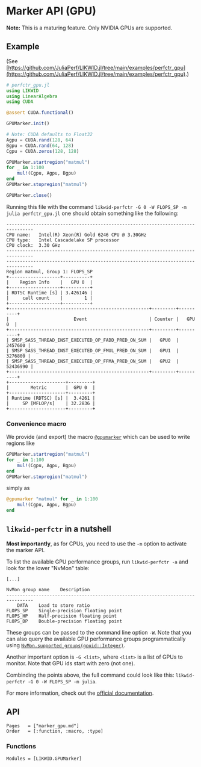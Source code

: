 # Marker API (GPU)

**Note:** This is a maturing feature. Only NVIDIA GPUs are supported.

## Example

(See [https://github.com/JuliaPerf/LIKWID.jl/tree/main/examples/perfctr_gpu](https://github.com/JuliaPerf/LIKWID.jl/tree/main/examples/perfctr_gpu).)

```julia
# perfctr_gpu.jl
using LIKWID
using LinearAlgebra
using CUDA

@assert CUDA.functional()

GPUMarker.init()

# Note: CUDA defaults to Float32
Agpu = CUDA.rand(128, 64)
Bgpu = CUDA.rand(64, 128)
Cgpu = CUDA.zeros(128, 128)

GPUMarker.startregion("matmul")
for _ in 1:100
    mul!(Cgpu, Agpu, Bgpu)
end
GPUMarker.stopregion("matmul")

GPUMarker.close()
```

Running this file with the command `likwid-perfctr -G 0 -W FLOPS_SP -m julia perfctr_gpu.jl` one should obtain something like the following:
```
--------------------------------------------------------------------------------
CPU name:	Intel(R) Xeon(R) Gold 6246 CPU @ 3.30GHz
CPU type:	Intel Cascadelake SP processor
CPU clock:	3.30 GHz
--------------------------------------------------------------------------------
--------------------------------------------------------------------------------
Region matmul, Group 1: FLOPS_SP
+-------------------+----------+
|    Region Info    |   GPU 0  |
+-------------------+----------+
| RDTSC Runtime [s] | 3.426146 |
|     call count    |        1 |
+-------------------+----------+
+----------------------------------------------------+---------+----------+
|                        Event                       | Counter |   GPU 0  |
+----------------------------------------------------+---------+----------+
| SMSP_SASS_THREAD_INST_EXECUTED_OP_FADD_PRED_ON_SUM |   GPU0  |  2457600 |
| SMSP_SASS_THREAD_INST_EXECUTED_OP_FMUL_PRED_ON_SUM |   GPU1  |  3276800 |
| SMSP_SASS_THREAD_INST_EXECUTED_OP_FFMA_PRED_ON_SUM |   GPU2  | 52436990 |
+----------------------------------------------------+---------+----------+
+---------------------+---------+
|        Metric       |  GPU 0  |
+---------------------+---------+
| Runtime (RDTSC) [s] |  3.4261 |
|     SP [MFLOP/s]    | 32.2836 |
+---------------------+---------+
```

### Convenience macro

We provide (and export) the macro [`@gpumarker`](@ref) which can be used to write regions like

```julia
GPUMarker.startregion("matmul")
for _ in 1:100
    mul!(Cgpu, Agpu, Bgpu)
end
GPUMarker.stopregion("matmul")
```

simply as

```julia
@gpumarker "matmul" for _ in 1:100
    mul!(Cgpu, Agpu, Bgpu)
end
```

## `likwid-perfctr` in a nutshell

**Most importantly**, as for CPUs, you need to use the `-m` option to activate the marker API.

To list the available GPU performance groups, run `likwid-perfctr -a` and look for the lower "NvMon" table:
```
[...]

NvMon group name	Description
--------------------------------------------------------------------------------
    DATA	Load to store ratio
FLOPS_SP	Single-precision floating point
FLOPS_HP	Half-precision floating point
FLOPS_DP	Double-precision floating point
```
These groups can be passed to the command line option `-W`. Note that you can also query the available GPU performance groups programmatically using [`NvMon.supported_groups(gpuid::Integer)`](@ref).

Another important option is `-G <list>`, where `<list>` is a list of GPUs to monitor. Note that GPU ids start with zero (not one).

Combinding the points above, the full command could look like this: `likwid-perfctr -G 0 -W FLOPS_SP -m julia`.

For more information, check out the [official documentation](https://github.com/RRZE-HPC/likwid/wiki/likwid-perfctr).

## API

```@index
Pages   = ["marker_gpu.md"]
Order   = [:function, :macro, :type]
```

### Functions

```@autodocs
Modules = [LIKWID.GPUMarker]
```